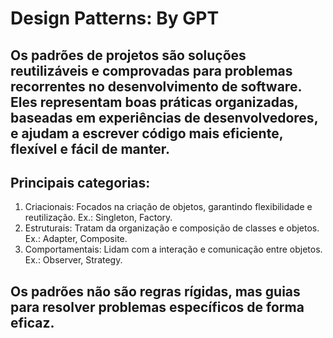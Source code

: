 # Design Patterns: By GPT


## Os padrões de projetos são soluções reutilizáveis e comprovadas para problemas recorrentes no desenvolvimento de software. Eles representam boas práticas organizadas, baseadas em experiências de desenvolvedores, e ajudam a escrever código mais eficiente, flexível e fácil de manter.


## Principais categorias:

1. Criacionais: Focados na criação de objetos, garantindo flexibilidade e reutilização. Ex.: Singleton, Factory.
2. Estruturais: Tratam da organização e composição de classes e objetos. Ex.: Adapter, Composite.
3. Comportamentais: Lidam com a interação e comunicação entre objetos. Ex.: Observer, Strategy.

## Os padrões não são regras rígidas, mas guias para resolver problemas específicos de forma eficaz. 